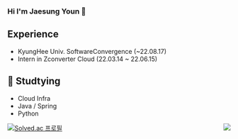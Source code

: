 ### Hi I'm Jaesung Youn 👋

## Experience
  - KyungHee Univ. SoftwareConvergence (~22.08.17)
  - Intern in Zconverter Cloud (22.03.14 ~ 22.06.15)    
  
## 🌱 Studtying
  - Cloud Infra
  - Java / Spring
  - Python



<img align='right' src="https://github-readme-stats.vercel.app/api?username=JaesungYoun&show_icons=true&theme=jolly">    

[![Solved.ac
프로필](http://mazassumnida.wtf/api/v2/generate_badge?boj=jayjoy05)](https://solved.ac/jayjoy05)

